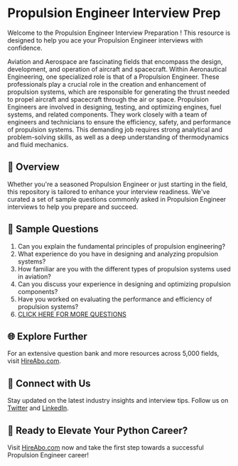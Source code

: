 # Propulsion Engineer Interview Prep

Welcome to the Propulsion Engineer Interview Preparation ! This resource is designed to help you ace your Propulsion Engineer interviews with confidence.

Aviation and Aerospace are fascinating fields that encompass the design, development, and operation of aircraft and spacecraft. Within Aeronautical Engineering, one specialized role is that of a Propulsion Engineer. These professionals play a crucial role in the creation and enhancement of propulsion systems, which are responsible for generating the thrust needed to propel aircraft and spacecraft through the air or space. Propulsion Engineers are involved in designing, testing, and optimizing engines, fuel systems, and related components. They work closely with a team of engineers and technicians to ensure the efficiency, safety, and performance of propulsion systems. This demanding job requires strong analytical and problem-solving skills, as well as a deep understanding of thermodynamics and fluid mechanics.

## 🚀 Overview

Whether you're a seasoned Propulsion Engineer or just starting in the field, this repository is tailored to enhance your interview readiness. We've curated a set of sample questions commonly asked in Propulsion Engineer interviews to help you prepare and succeed.

## 📝 Sample Questions

1. Can you explain the fundamental principles of propulsion engineering?
2. What experience do you have in designing and analyzing propulsion systems?
3. How familiar are you with the different types of propulsion systems used in aviation?
4. Can you discuss your experience in designing and optimizing propulsion components?
5. Have you worked on evaluating the performance and efficiency of propulsion systems?
6. [CLICK HERE FOR MORE QUESTIONS](https://hireabo.com/job/14_1_7/Propulsion%20Engineer)

## 🌐 Explore Further

For an extensive question bank and more resources across 5,000 fields, visit [HireAbo.com](https://www.hireabo.com).

## 📱 Connect with Us

Stay updated on the latest industry insights and interview tips. Follow us on [Twitter](https://twitter.com/hireabo) and [LinkedIn](https://www.linkedin.com/in/hire-abo-3609972a8/).

## 🚀 Ready to Elevate Your Python Career?

Visit [HireAbo.com](https://www.hireabo.com) now and take the first step towards a successful Propulsion Engineer career!